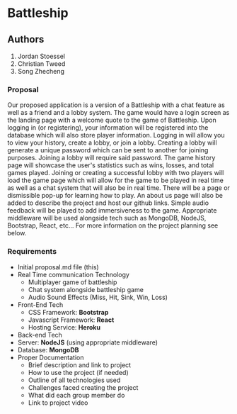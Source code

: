 # Battleship


## Authors
  1. Jordan Stoessel
  2. Christian Tweed
  3. Song Zhecheng
  
### Proposal
  Our proposed application is a version of a Battleship with a chat feature as well as a friend and a lobby system. The game would have a login screen as the landing page with a welcome quote to the game of Battleship. Upon logging in (or registering), your information will be registered into the database which will also store player information. Logging in will allow you to view your history, create a lobby, or join a lobby. Creating a lobby will generate a unique password which can be sent to another for joining purposes. Joining a lobby will require said password. The game history page will showcase the user's statistics such as wins, losses, and total games played. Joining or creating a successful lobby with two players will load the game page which will allow for the game to be played in real time as well as a chat system that will also be in real time. There will be a page or dismissible pop-up for learning how to play. An about us page will also be added to describe the project and host our github links. Simple audio feedback will be played to add immersiveness to the game. Appropriate middleware will be used alongside tech such as MongoDB, NodeJS, Bootstrap, React, etc... For more information on the project planning see below.
  
### Requirements

- Initial proposal.md file (this)
- Real Time communication Technology
  - Multiplayer game of battleship
  - Chat system alongside battleship game
  - Audio Sound Effects (Miss, Hit, Sink, Win, Loss)
- Front-End Tech
  - CSS Framework: **Bootstrap**
  - Javascript Framework: **React**
  - Hosting Service: **Heroku**
 - Back-end Tech
  - Server: **NodeJS** (using appropriate middleware)
  - Database: **MongoDB**
 - Proper Documentation
    - Brief description and link to project
    - How to use the project (if needed)
    - Outline of all technologies used
    - Challenges faced creating the project
    - What did each group member do
    - Link to project video
